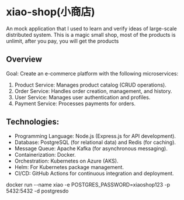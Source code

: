 # xiao-shop(小商店)

An mock application that I used to learn and verify ideas of large-scale distributed system.
This is a magic small shop, most of the products is unlimit, after you pay, you will get the products

## Overview

Goal: Create an e-commerce platform with the following microservices:

1. Product Service: Manages product catalog (CRUD operations).
2. Order Service: Handles order creation, management, and history.
3. User Service: Manages user authentication and profiles.
4. Payment Service: Processes payments for orders.

## Technologies:

- Programming Language: Node.js (Express.js for API development).
- Database: PostgreSQL (for relational data) and Redis (for caching).
- Message Queue: Apache Kafka (for asynchronous messaging).
- Containerization: Docker.
- Orchestration: Kubernetes on Azure (AKS).
- Helm: For Kubernetes package management.
- CI/CD: GitHub Actions for continuous integration and deployment.

docker run --name xiao -e POSTGRES_PASSWORD=xiaoshop123 -p 5432:5432 -d postgresdo
